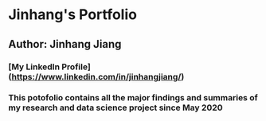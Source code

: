 # Jinhang's Portfolio
## Author: Jinhang Jiang
### [My LinkedIn Profile] (https://www.linkedin.com/in/jinhangjiang/)
### This potofolio contains all the major findings and summaries of my research and data science project since May 2020
